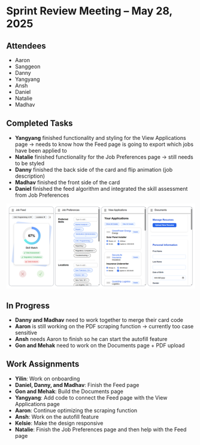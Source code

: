 # Sprint Review Meeting – May 28, 2025

## Attendees

- Aaron  
- Sanggeon  
- Danny  
- Yangyang  
- Ansh  
- Daniel  
- Natalie  
- Madhav  

## Completed Tasks

- **Yangyang** finished functionality and styling for the View Applications page → needs to know how the Feed page is going to export which jobs have been applied to  
- **Natalie** finished functionality for the Job Preferences page → still needs to be styled  
- **Danny** finished the back side of the card and flip animation (job description)  
- **Madhav** finished the front side of the card  
- **Daniel** finished the feed algorithm and integrated the skill assessment from Job Preferences 

![preview of completed screens](./0.5.28.2025_images/screen%20progress.png)

## In Progress

- **Danny and Madhav** need to work together to merge their card code  
- **Aaron** is still working on the PDF scraping function → currently too case sensitive  
- **Ansh** needs Aaron to finish so he can start the autofill feature  
- **Gon and Mehak** need to work on the Documents page + PDF upload  

## Work Assignments

- **Yilin**: Work on onboarding  
- **Daniel, Danny, and Madhav**: Finish the Feed page  
- **Gon and Mehak**: Build the Documents page  
- **Yangyang**: Add code to connect the Feed page with the View Applications page  
- **Aaron**: Continue optimizing the scraping function  
- **Ansh**: Work on the autofill feature  
- **Kelsie**: Make the design responsive  
- **Natalie**: Finish the Job Preferences page and then help with the Feed page  
